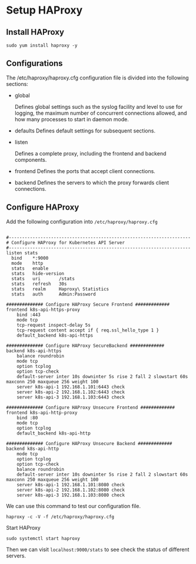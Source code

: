 # Setup HAProxy

## Install HAProxy
```shell
sudo yum install haproxy -y
```

## Configurations
The /etc/haproxy/haproxy.cfg configuration file is divided into the following sections:

* global

  Defines global settings such as the syslog facility and level to use for logging, the maximum number of concurrent connections allowed, and how many processes to start in daemon mode.

* defaults
  Defines default settings for subsequent sections.

* listen

  Defines a complete proxy, including the frontend and backend components.

* frontend
  Defines the ports that accept client connections.

* backend
  Defines the servers to which the proxy forwards client connections.



## Configure HAProxy

Add the following configuration into `/etc/haproxy/haproxy.cfg`

```shell

#---------------------------------------------------------------------
# Configure HAProxy for Kubernetes API Server
#---------------------------------------------------------------------
listen stats
  bind    *:9000
  mode    http
  stats   enable
  stats   hide-version
  stats   uri       /stats
  stats   refresh   30s
  stats   realm     Haproxy\ Statistics
  stats   auth      Admin:Password

############## Configure HAProxy Secure Frontend #############
frontend k8s-api-https-proxy
    bind :443
    mode tcp
    tcp-request inspect-delay 5s
    tcp-request content accept if { req.ssl_hello_type 1 }
    default_backend k8s-api-https

############## Configure HAProxy SecureBackend #############
backend k8s-api-https
    balance roundrobin
    mode tcp
    option tcplog
    option tcp-check
    default-server inter 10s downinter 5s rise 2 fall 2 slowstart 60s maxconn 250 maxqueue 256 weight 100
    server k8s-api-1 192.168.1.101:6443 check
    server k8s-api-2 192.168.1.102:6443 check
    server k8s-api-3 192.168.1.103:6443 check

############## Configure HAProxy Unsecure Frontend #############
frontend k8s-api-http-proxy
    bind :80
    mode tcp
    option tcplog
    default_backend k8s-api-http

############## Configure HAProxy Unsecure Backend #############
backend k8s-api-http
    mode tcp
    option tcplog
    option tcp-check
    balance roundrobin
    default-server inter 10s downinter 5s rise 2 fall 2 slowstart 60s maxconn 250 maxqueue 256 weight 100
    server k8s-api-1 192.168.1.101:8080 check
    server k8s-api-2 192.168.1.102:8080 check
    server k8s-api-3 192.168.1.103:8080 check
```

We can use this command to test our configuration file.
```shell
haproxy -c -V -f /etc/haproxy/haproxy.cfg
```

Start HAProxy
```shell
sudo systemctl start haproxy
```

Then we can visit `localhost:9000/stats` to see check the status of different servers.